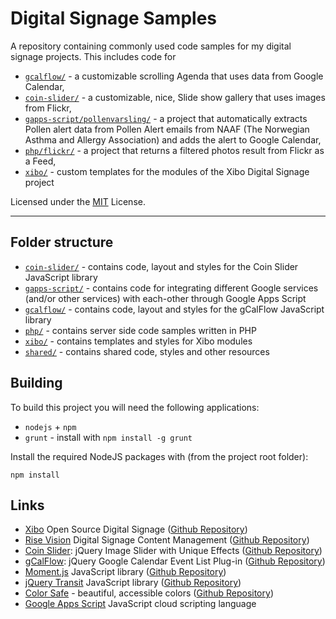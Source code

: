 # Digital Signage Samples #

A repository containing commonly used code samples for my digital signage 
projects. This includes code for

* [`gcalflow/`](gcalflow/) - a customizable scrolling Agenda that uses data 
  from Google Calendar,
* [`coin-slider/`](coin-slider/) - a customizable, nice, Slide show gallery 
  that uses images from Flickr,
* [`gapps-script/pollenvarsling/`](gapps-script/pollenvarsling/) - a project 
  that automatically extracts Pollen alert data from Pollen Alert emails from 
  NAAF (The Norwegian Asthma and Allergy Association) and adds the alert to 
  Google Calendar,
* [`php/flickr/`](php/flickr/) - a project that returns a filtered photos 
  result from Flickr as a Feed,
* [`xibo/`](xibo/) - custom templates for the modules of the Xibo Digital 
  Signage project


Licensed under the [MIT](LICENSE.md) License.

-----------

## Folder structure ##

* [`coin-slider/`](coin-slider/) - contains code, layout and styles for the 
  Coin Slider JavaScript library
* [`gapps-script/`](gapps-script/) - contains code for integrating different 
  Google services (and/or other services) with each-other through Google Apps 
  Script
* [`gcalflow/`](gcalflow/) - contains code, layout and styles for the 
  gCalFlow JavaScript library
* [`php/`](php/) - contains server side code samples written in PHP
* [`xibo/`](xibo/) - contains templates and styles for Xibo modules
* [`shared/`](shared/) - contains shared code, styles and other resources

## Building ##

To build this project you will need the following applications:

* `nodejs` + `npm`
* `grunt` - install with `npm install -g grunt`

Install the required NodeJS packages with (from the project root folder):

    npm install


## Links ##

* [Xibo](http://xibo.org.uk/) Open Source Digital Signage
  ([Github Repository](https://github.com/xibosignage/xibo-cms))
* [Rise Vision](https://www.risevision.com/) Digital Signage Content Management
  ([Github Repository](https://github.com/Rise-Vision/rise-vision-apps))
* [Coin Slider](http://workshop.rs/projects/coin-slider/): jQuery Image Slider 
  with Unique Effects
  ([Github Repository](https://github.com/kopipejst/coin-slider))
* [gCalFlow](http://sugi.github.io/jquery-gcal-flow/): jQuery Google Calendar 
  Event List Plug-in
  ([Github Repository](https://github.com/sugi/jquery-gcal-flow))
* [Moment.js](http://momentjs.com/) JavaScript library
  ([Github Repository](https://github.com/moment/moment))
* [jQuery Transit](http://ricostacruz.com/jquery.transit/) JavaScript library
  ([Github Repository](https://github.com/rstacruz/jquery.transit/))
* [Color Safe](http://colorsafe.co/) - beautiful, accessible colors
  ([Github Repository](https://github.com/donnieberg/accessible-color-palette))
* [Google Apps Script](https://www.google.com/script/start/) JavaScript cloud 
  scripting language
